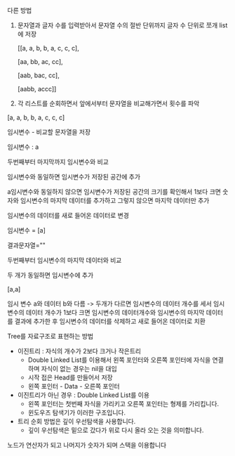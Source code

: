다른 방법

1. 문자열과 글자 수를 입력받아서 문자열 수의 절반 단위까지 글자 수 단위로 쪼개 list에 저장

   [[a, a, b, b, a, c, c, c],

   [aa, bb, ac, cc],

   [aab, bac, cc],

   [aabb, accc]]

2. 각 리스트를 순회하면서 앞에서부터 문자열을 비교해가면서 횟수를 파악

[a, a, b, b, a, c, c, c]

임시변수 - 비교할 문자열을 저장

임시변수 : a

두번째부터 마지막까지 임시변수와 비교

임시변수와 동일하면 임시변수가 저장된 공간에 추가

a임시변수와 동일하지 않으면 임시변수가 저장된 공간의 크기를 확인해서 1보다 크면 숫자와 임시변수의 마지막 데이터를 추가하고 그렇지 않으면 마지막 데이터만 추가

임시변수의 데이터를 새로 들어온 데이터로 변경



임시변수 = [a]

결과문자열=""

두번째부터 임시변수의 마지막 데이터와 비교

두 개가 동일하면 임시변수에 추가

[a,a]



임시 변수 a와 데이터 b와 다름 -> 두개가 다르면 임시변수의 데이터 개수를 세서 임시변수의 데이터 개수가 1보다 크면 임시변수의 데이터개수와 임시변수의 마지막 데이터를 결과에 추가한 후 임시변수의 데이터를 삭제하고 새로 들어온 데이터로 치환







Tree를 자료구조로 표현하는 방법

- 이진트리 : 자식의 개수가 2보다 크거나 작은트리
   - Double Linked List를 이용해서 왼쪽 포인터와 오른쪽 포인터에 자식을 연결하며 자식이 없는 경우는 nil을 대입
   - 시작 접은 Head를 만들어서 저장
   - 왼쪽 포인터 - Data - 오른쪽 포인터
 - 이진트리가 아닌 경우 : Double Linked List를 이용
    - 왼쪽 포인터는 첫번째 자식을 가리키고 오른쪽 포인터는 형제를 가리킵니다.
    - 윈도우즈 탐색기가 이러한 구조입니다.
 - 트리 순회 방법은 깊이 우선탐색을 사용합니다.
    - 깊이 우선탐색은 밑으로 갔다가 위로 다시 올라 오는 것을 의미합니다.



노드가 연산자가 되고 나머지가 숫자가 되며 스택을 이용합니다

